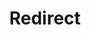 ﻿---
layout: src/layouts/Redirect.astro
title: Redirect
redirect: /docs/octopus-rest-api/octopus-cli/clean-environment
pubDate:  2023-01-01
navSearch: false
navSitemap: false
navMenu: false
---
